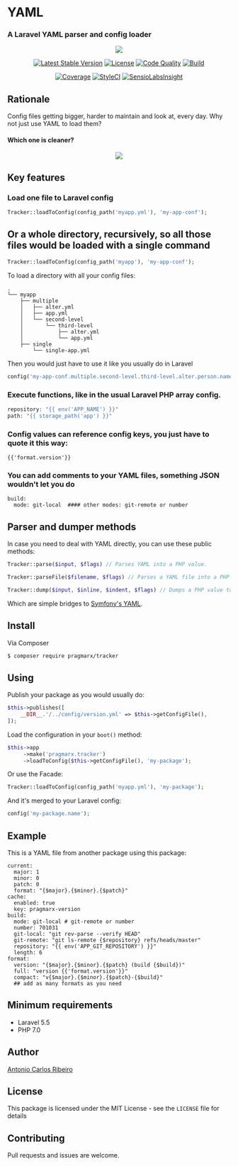 # YAML
### A Laravel YAML parser and config loader

<p align="center">
    <img src="https://buddy.works/data/blog/_thumbnails/tracker-cover.png">
</p>

<p align="center">
    <a href="https://packagist.org/packages/pragmarx/tracker"><img alt="Latest Stable Version" src="https://img.shields.io/packagist/v/pragmarx/tracker.svg?style=flat-square"></a>
    <a href="/antonioribeiro/tracker/blob/master/LICENSE.md"><img alt="License" src="https://img.shields.io/badge/license-MIT-brightgreen.svg?style=flat-square"></a>
    <a href="https://scrutinizer-tracker.com/g/antonioribeiro/tracker/?branch=master"><img alt="Code Quality" src="https://img.shields.io/scrutinizer/g/antonioribeiro/tracker.svg?style=flat-square"></a>
    <a href="https://scrutinizer-tracker.com/g/antonioribeiro/tracker/?branch=master"><img alt="Build" src="https://img.shields.io/scrutinizer/build/g/antonioribeiro/tracker.svg?style=flat-square"></a>
</p>
<p align="center">
    <a href="https://scrutinizer-tracker.com/g/antonioribeiro/tracker/?branch=master"><img alt="Coverage" src="https://img.shields.io/scrutinizer/coverage/g/antonioribeiro/tracker.svg?style=flat-square"></a>
    <a href="https://styleci.io/repos/112624437"><img alt="StyleCI" src="https://styleci.io/repos/112624437/shield"></a>
    <a href="https://insight.sensiolabs.com/projects/7ede7c95-b31b-4ea1-9694-51b5f1d9bdb8"><img alt="SensioLabsInsight" src="https://img.shields.io/sensiolabs/i/7ede7c95-b31b-4ea1-9694-51b5f1d9bdb8.svg?style=flat-square"></a>
</p>

## Rationale

Config files getting bigger, harder to maintain and look at, every day. Why not just use YAML to load them?

#### Which one is cleaner?

<p align="center">
    <img src="docs/tracker-php.png">
</p>

## Key features

### Load one file to Laravel config 

``` php
Tracker::loadToConfig(config_path('myapp.yml'), 'my-app-conf');
```

## Or a whole directory, recursively, so all those files would be loaded with a single command

``` php
Tracker::loadToConfig(config_path('myapp'), 'my-app-conf');
```

To load a directory with all your config files:

``` text
.
└── myapp
    ├── multiple
    │   ├── alter.yml
    │   ├── app.yml
    │   └── second-level
    │       └── third-level
    │           ├── alter.yml
    │           └── app.yml
    ├── single
        └── single-app.yml
```

Then you would just have to use it like you usually do in Laravel

``` php
config('my-app-conf.multiple.second-level.third-level.alter.person.name')
```

### Execute functions, like in the usual Laravel PHP array config.

``` php
repository: "{{ env('APP_NAME') }}"
path: "{{ storage_path('app') }}"
```

### Config values can reference config keys, you just have to quote it this way:

``` tracker
{{'format.version'}}
```

### You can add comments to your YAML files, something JSON wouldn't let you do

``` tracker
build:
  mode: git-local  #### other modes: git-remote or number
```

## Parser and dumper methods

In case you need to deal with YAML directly, you can use these public methods:

``` php
Tracker::parse($input, $flags) // Parses YAML into a PHP value.

Tracker::parseFile($filename, $flags) // Parses a YAML file into a PHP value.

Tracker::dump($input, $inline, $indent, $flags) // Dumps a PHP value to a YAML string.
```

Which are simple bridges to [Symfony's YAML](https://symfony.com/doc/current/components/tracker.html).

## Install

Via Composer

``` bash
$ composer require pragmarx/tracker
```

## Using

Publish your package as you would usually do:

``` php
$this->publishes([
    __DIR__.'/../config/version.yml' => $this->getConfigFile(),
]);
```

Load the configuration in your `boot()` method:

``` php
$this->app
     ->make('pragmarx.tracker')
     ->loadToConfig($this->getConfigFile(), 'my-package');
```

Or use the Facade:

``` php
Tracker::loadToConfig(config_path('myapp.yml'), 'my-package');
```

And it's merged to your Laravel config:

``` php
config('my-package.name');
```

## Example

This is a YAML file from another package using this package:

``` tracker
current:
  major: 1
  minor: 0
  patch: 0
  format: "{$major}.{$minor}.{$patch}"
cache:
  enabled: true
  key: pragmarx-version
build:
  mode: git-local # git-remote or number
  number: 701031
  git-local: "git rev-parse --verify HEAD"
  git-remote: "git ls-remote {$repository} refs/heads/master"
  repository: "{{ env('APP_GIT_REPOSITORY') }}"
  length: 6
format:
  version: "{$major}.{$minor}.{$patch} (build {$build})"
  full: "version {{'format.version'}}"
  compact: "v{$major}.{$minor}.{$patch}-{$build}"
  ## add as many formats as you need
```

## Minimum requirements

- Laravel 5.5
- PHP 7.0

## Author

[Antonio Carlos Ribeiro](http://twitter.com/iantonioribeiro)

## License

This package is licensed under the MIT License - see the `LICENSE` file for details

## Contributing

Pull requests and issues are welcome.


<!--[![Downloads](https://img.shields.io/packagist/dt/pragmarx/tracker.svg?style=flat-square)](https://packagist.org/packages/pragmarx/tracker)-->
